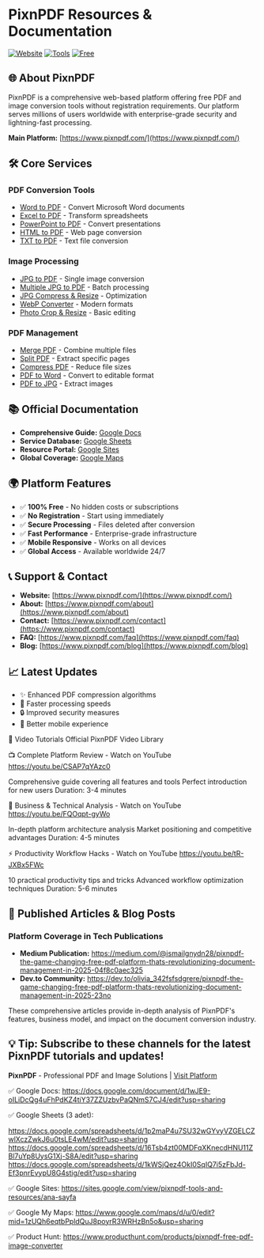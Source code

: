 # PixnPDF Resources & Documentation

[![Website](https://img.shields.io/badge/Website-pixnpdf.com-blue)](https://www.pixnpdf.com/)
[![Tools](https://img.shields.io/badge/Tools-30+-green)](https://www.pixnpdf.com/)
[![Free](https://img.shields.io/badge/License-Free-brightgreen)](https://www.pixnpdf.com/)

## 🌐 About PixnPDF

PixnPDF is a comprehensive web-based platform offering free PDF and image conversion tools without registration requirements. Our platform serves millions of users worldwide with enterprise-grade security and lightning-fast processing.

**Main Platform:** [https://www.pixnpdf.com/](https://www.pixnpdf.com/)

## 🛠️ Core Services

### PDF Conversion Tools
- [Word to PDF](https://www.pixnpdf.com/word-to-pdf) - Convert Microsoft Word documents
- [Excel to PDF](https://www.pixnpdf.com/excel-to-pdf) - Transform spreadsheets  
- [PowerPoint to PDF](https://www.pixnpdf.com/powerpoint-to-pdf) - Convert presentations
- [HTML to PDF](https://www.pixnpdf.com/html-to-pdf) - Web page conversion
- [TXT to PDF](https://www.pixnpdf.com/txt-to-pdf) - Text file conversion

### Image Processing
- [JPG to PDF](https://www.pixnpdf.com/jpg-to-pdf) - Single image conversion
- [Multiple JPG to PDF](https://www.pixnpdf.com/multiple-jpg-to-pdf) - Batch processing
- [JPG Compress & Resize](https://www.pixnpdf.com/jpg-compress-resize) - Optimization
- [WebP Converter](https://www.pixnpdf.com/webp-converter) - Modern formats
- [Photo Crop & Resize](https://www.pixnpdf.com/photo-crop-resize) - Basic editing

### PDF Management
- [Merge PDF](https://www.pixnpdf.com/merge-pdf) - Combine multiple files
- [Split PDF](https://www.pixnpdf.com/split-pdf) - Extract specific pages
- [Compress PDF](https://www.pixnpdf.com/compress-pdf) - Reduce file sizes
- [PDF to Word](https://www.pixnpdf.com/pdf-to-word) - Convert to editable format
- [PDF to JPG](https://www.pixnpdf.com/pdf-to-jpg) - Extract images

## 📚 Official Documentation

- **Comprehensive Guide:** [Google Docs](https://docs.google.com/document/d/1wJE9-oILiDcQg4uFhPdKZ4tiY37ZZUzbvPaQNmS7CJ4/edit?usp=sharing)
- **Service Database:** [Google Sheets](https://docs.google.com/spreadsheets/d/1p2maP4u7SU32wGYvyVZGELCZwlXczZwkJ6u0tsLE4wM/edit?usp=sharing)
- **Resource Portal:** [Google Sites](https://sites.google.com/view/pixnpdf-tools-and-resources/ana-sayfa)
- **Global Coverage:** [Google Maps](https://www.google.com/maps/d/u/0/edit?mid=1zUQh6eqtbPpldQuJ8poyrR3WRHzBn5o&usp=sharing)

## 🌍 Platform Features

- ✅ **100% Free** - No hidden costs or subscriptions
- ✅ **No Registration** - Start using immediately  
- ✅ **Secure Processing** - Files deleted after conversion
- ✅ **Fast Performance** - Enterprise-grade infrastructure
- ✅ **Mobile Responsive** - Works on all devices
- ✅ **Global Access** - Available worldwide 24/7

## 📞 Support & Contact

- **Website:** [https://www.pixnpdf.com/](https://www.pixnpdf.com/)
- **About:** [https://www.pixnpdf.com/about](https://www.pixnpdf.com/about)
- **Contact:** [https://www.pixnpdf.com/contact](https://www.pixnpdf.com/contact)
- **FAQ:** [https://www.pixnpdf.com/faq](https://www.pixnpdf.com/faq)
- **Blog:** [https://www.pixnpdf.com/blog](https://www.pixnpdf.com/blog)

## 📈 Latest Updates

- ✨ Enhanced PDF compression algorithms
- 🚀 Faster processing speeds
- 🔒 Improved security measures
- 📱 Better mobile experience


🎥 Video Tutorials
Official PixnPDF Video Library

📺 Complete Platform Review - Watch on YouTube https://youtu.be/CSAP7qYAzc0 

Comprehensive guide covering all features and tools
Perfect introduction for new users
Duration: 3-4 minutes


🚀 Business & Technical Analysis - Watch on YouTube https://youtu.be/FQOqpt-gyWo 

In-depth platform architecture analysis
Market positioning and competitive advantages
Duration: 4-5 minutes


⚡ Productivity Workflow Hacks - Watch on YouTube https://youtu.be/tR-JXBx5FWc

10 practical productivity tips and tricks
Advanced workflow optimization techniques
Duration: 5-6 minutes

## 📝 Published Articles & Blog Posts

### Platform Coverage in Tech Publications
- **Medium Publication:** https://medium.com/@ismailgnydn28/pixnpdf-the-game-changing-free-pdf-platform-thats-revolutionizing-document-management-in-2025-04f8c0aec325
- **Dev.to Community:** https://dev.to/olivia_342fsfsdgrere/pixnpdf-the-game-changing-free-pdf-platform-thats-revolutionizing-document-management-in-2025-23no

These comprehensive articles provide in-depth analysis of PixnPDF's features, business model, and impact on the document conversion industry.


💡 Tip: Subscribe to these channels for the latest PixnPDF tutorials and updates!
---

**PixnPDF** - Professional PDF and Image Solutions | [Visit Platform](https://www.pixnpdf.com/)


✅ Google Docs: https://docs.google.com/document/d/1wJE9-oILiDcQg4uFhPdKZ4tiY37ZZUzbvPaQNmS7CJ4/edit?usp=sharing

✅ Google Sheets (3 adet):

https://docs.google.com/spreadsheets/d/1p2maP4u7SU32wGYvyVZGELCZwlXczZwkJ6u0tsLE4wM/edit?usp=sharing
https://docs.google.com/spreadsheets/d/16Tsb4zt00MDFqXKnecdHNU11ZBl7uYp8UysG1Xj-S8A/edit?usp=sharing
https://docs.google.com/spreadsheets/d/1kWSjQez4OkI0SqIQ7i5zFbJd-Ef3pnrEvypU8G4stig/edit?usp=sharing

✅ Google Sites: https://sites.google.com/view/pixnpdf-tools-and-resources/ana-sayfa

✅ Google My Maps: https://www.google.com/maps/d/u/0/edit?mid=1zUQh6eqtbPpldQuJ8poyrR3WRHzBn5o&usp=sharing

✅ Product Hunt: https://www.producthunt.com/products/pixnpdf-free-pdf-image-converter
